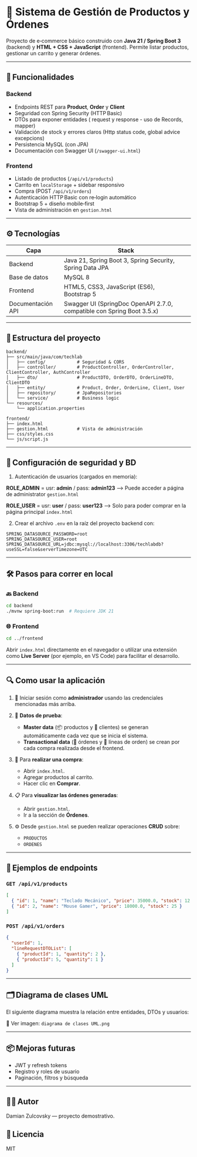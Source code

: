 # 🛒 Sistema de Gestión de Productos y Órdenes

Proyecto de e‑commerce básico construido con **Java 21 / Spring Boot 3** (backend) y **HTML + CSS + JavaScript** (frontend). Permite listar productos, gestionar un carrito y generar órdenes.

---

## 🚀 Funcionalidades


### Backend
 
- Endpoints REST para **Product**, **Order** y **Client**
- Seguridad con Spring Security (HTTP Basic)
- DTOs para exponer entidades ( request y response - uso de Records, mapper)
- Validación de stock y errores claros (Http status code, global advice excepcions)
- Persistencia MySQL (con JPA)
- Documentación con Swagger UI (`/swagger-ui.html`)


### Frontend

- Listado de productos (`/api/v1/products`)
- Carrito en `localStorage` + sidebar responsivo
- Compra (POST `/api/v1/orders`)
- Autenticación HTTP Basic con re‑login automático
- Bootstrap 5 + diseño mobile‑first
- Vista de administración en `gestion.html`

---

## ⚙️ Tecnologías

| Capa              | Stack                                                                  |
| ----------------- | ---------------------------------------------------------------------- |
| Backend           | Java 21, Spring Boot 3, Spring Security, Spring Data JPA               |
| Base de datos     | MySQL 8                                                                |
| Frontend          | HTML5, CSS3, JavaScript (ES6), Bootstrap 5                             |
| Documentación API | Swagger UI (SpringDoc OpenAPI 2.7.0, compatible con Spring Boot 3.5.x) |

---

## 📁 Estructura del proyecto

```
backend/
├── src/main/java/com/techlab
│   ├── config/            # Seguridad & CORS
│   ├── controller/        # ProductController, OrderController, ClientController, AuthController
│   ├── dto/               # ProductDTO, OrderDTO, OrderLineDTO, ClientDTO
│   ├── entity/            # Product, Order, OrderLine, Client, User
│   ├── repository/        # JpaRepositories
│   └── service/           # Business logic
└── resources/
    └── application.properties

frontend/
├── index.html
├── gestion.html           # Vista de administración
├── css/styles.css
└── js/script.js

```

---

## 🔐 Configuración de seguridad y BD

1. Autenticación de usuarios (cargados en memoria):


**ROLE_ADMIN** = usr: **admin** / pass: **admin123** --> Puede acceder a página de administrator `gestion.html`

**ROLE_USER** = usr: **user** / pass: **user123** --> Solo para poder comprar en la página principal `index.html`


2. Crear el archivo `.env` en la raíz del proyecto backend con:

```dotenv
SPRING_DATASOURCE_PASSWORD=root
SPRING_DATASOURCE_USER=root
SPRING_DATASOURCE_URL=jdbc:mysql://localhost:3306/techlabdb?useSSL=false&serverTimezone=UTC
```



---



## 🛠️ Pasos para correr en local

### 🔙 Backend

```bash
cd backend
./mvnw spring-boot:run  # Requiere JDK 21
```

### 🌐 Frontend

```bash
cd ../frontend
```

Abrir `index.html` directamente en el navegador o utilizar una extensión como **Live Server** (por ejemplo, en VS Code) para facilitar el desarrollo.

---

## 🔍 Como usar la aplicación

1. 🔐 Iniciar sesión como **administrador** usando las credenciales mencionadas más arriba.

2. 🧪 **Datos de prueba**:
   - **Master data** (📦 productos y 👤 clientes) se generan automáticamente cada vez que se inicia el sistema.
   - **Transactional data** (🧾 órdenes y 📄 líneas de orden) se crean por cada compra realizada desde el frontend.

3. 🛒 Para **realizar una compra**:
   - Abrir `index.html`.
   - Agregar productos al carrito.
   - Hacer clic en **Comprar**.

4. 📋 Para **visualizar las órdenes generadas**:
   - Abrir `gestion.html`.
   - Ir a la sección de **Órdenes**.

5. ⚙️ Desde `gestion.html` se pueden realizar operaciones **CRUD** sobre:
   - `PRODUCTOS`
   - `ORDENES`

---

## 🧪 Ejemplos de endpoints

### `GET /api/v1/products`

```json
[
  { "id": 1, "name": "Teclado Mecánico", "price": 35000.0, "stock": 12 },
  { "id": 2, "name": "Mouse Gamer", "price": 18000.0, "stock": 25 }
]
```

### `POST /api/v1/orders`

```json
{
  "userId": 1,
  "lineRequestDTOList": [
    { "productId": 1, "quantity": 2 },
    { "productId": 5, "quantity": 1 }
  ]
}
```

---


## 🗂️ Diagrama de clases UML

El siguiente diagrama muestra la relación entre entidades, DTOs y usuarios:

📄 Ver imagen: `diagrama de clases UML.png`

---
## 📦 Mejoras futuras

- JWT y refresh tokens
- Registro y roles de usuario
- Paginación, filtros y búsqueda

---

## 🧑‍💻 Autor

Damian Zulcovsky — proyecto demostrativo.

## 📄 Licencia

MIT

